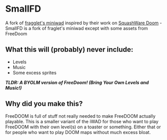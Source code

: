 # SmallFD

A fork of [fragglet's miniwad](https://github.com/fragglet/miniwad) inspired by their work on [SquashWare Doom](https://github.com/fragglet/squashware) - SmallFD is a fork of fraglet's miniwad except with some assets from FreeDoom


## What this will (probably) never include:

* Levels
* Music
* Some excess sprites

***TLDR: A BYOLM version of FreeDoom! (Bring Your Own Levels and Music!)***

## Why did you make this?

FreeDOOM is full of stuff not really needed to make FreeDOOM actually playable. This is a smaller variant of the iWAD for those who want to play FreeDOOM with their own level(s) on a toaster or something. Either that or for people who want to play DOOM maps without much excess bloat.
